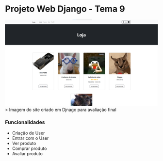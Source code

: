 # Projeto Web Django - Tema 9

<img src="imagem.png" alt="imagem">
> Imagem do site criado em Djnago para avaliação final

### Funcionalidades
- Criação de User
- Entrar com o User
- Ver produto
- Comprar produto
- Avaliar produto
